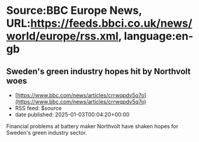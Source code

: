 # Source:BBC Europe News, URL:https://feeds.bbci.co.uk/news/world/europe/rss.xml, language:en-gb

## Sweden's green industry hopes hit by Northvolt woes
 - [https://www.bbc.com/news/articles/crrwqpdv5q7o](https://www.bbc.com/news/articles/crrwqpdv5q7o)
 - RSS feed: $source
 - date published: 2025-01-03T00:04:20+00:00

Financial problems at battery maker Northvolt have shaken hopes for Sweden's green industry sector.

